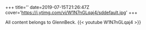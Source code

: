 +++
title=''
date=2019-07-15T21:26:47Z
cover='https://i.ytimg.com/vi/W1N7nGLqaj4/sddefault.jpg'
+++

All content belongs to GlennBeck.
{{< youtube W1N7nGLqaj4 >}}
